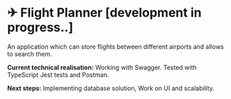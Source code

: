 # ✈ Flight Planner [development in progress..]
An application which can store flights between different airports and allows to search them.

**Current technical realisation:** Working with Swagger. Tested with TypeScript Jest tests and Postman.

**Next steps:** Implementing database solution, Work on UI and scalability.
